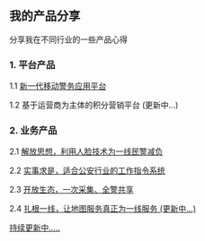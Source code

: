 ## 我的产品分享

分享我在不同行业的一些产品心得

### 1. 平台产品

1.1 [新一代移动警务应用平台](https://captiansu.github.io/CaptainSuDaily/nmpp-ppt)

1.2 基于运营商为主体的积分营销平台 (更新中...)

### **2. 业务产品**

2.1 [解放思想，利用人脸技术为一线民警减负](https://captiansu.github.io/CaptainSuDaily/docs/product/product-idea-share)

2.2 [实事求是，适合公安行业的工作指令系统](https://captiansu.github.io/CaptainSuDaily/docs/product/product-idea-share-task)

2.3 [开放生态，一次采集、全警共享](https://captiansu.github.io/CaptainSuDaily/docs/product/product-idea-share-collect)

2.4 [扎根一线，让地图服务真正为一线服务 (更新中...)](https://captiansu.github.io/CaptainSuDaily/docs/product/product-idea-share-map)

[持续更新中.....](https://captiansu.github.io/CaptainSuDaily/docs/product/menu)
